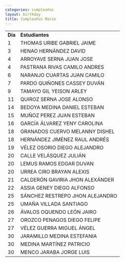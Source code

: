 ```yaml
---
categories: cumpleaños
layout: birthday
title: Cumpleaños Marzo
---
```

<table id="birthdayTable">
<tbody><tr>
<td><b>Día</b></td>
<td><b>Estudiantes</b></td>
</tr>
<tr>
<td>1</td>
<td>THOMAS URIBE GABRIEL JAIME</td>
</tr>
<tr>
<td>3</td>
<td>HENAO HERNÁNDEZ DAVID</td>
</tr>
<tr>
<td>4</td>
<td>ARROYAVE SERNA JUAN JOSE</td>
</tr>
<tr>
<td>4</td>
<td>PASTRANA RIVAS CAMILO ANDRES</td>
</tr>
<tr>
<td>6</td>
<td>NARANJO CUARTAS JUAN CAMILO</td>
</tr>
<tr>
<td>7</td>
<td>PARDO QUIÑONES CASSEY DUVÁN</td>
</tr>
<tr>
<td>9</td>
<td>TAMAYO GIL YEISON ARLEY</td>
</tr>
<tr>
<td>11</td>
<td>QUIROZ SERNA JOSE ALONSO</td>
</tr>
<tr>
<td>14</td>
<td>BEDOYA MEDINA DANIEL ESTEBAN</td>
</tr>
<tr>
<td>15</td>
<td>MUÑOZ PEREZ JUAN ESTEBAN</td>
</tr>
<tr>
<td>16</td>
<td>GARCÍA ÁLVAREZ YENY CAROLINA</td>
</tr>
<tr>
<td>18</td>
<td>GRANADOS CUERVO MELANNY DISHEL</td>
</tr>
<tr>
<td>18</td>
<td>HERNÁNDEZ JIMÉNEZ RAUL ANDRÉS</td>
</tr>
<tr>
<td>19</td>
<td>VÉLEZ OSORIO DIEGO ALEJANDRO</td>
</tr>
<tr>
<td>20</td>
<td>CALLE VELÁSQUEZ JULIÁN</td>
</tr>
<tr>
<td>20</td>
<td>LEMUS RAMOS EDGAR DUVAN</td>
</tr>
<tr>
<td>20</td>
<td>URREA CIRO BRAYAN ALEXIS</td>
</tr>
<tr>
<td>21</td>
<td>CALDERÓN GAVIRIA JHON ALEXÁNDER</td>
</tr>
<tr>
<td>22</td>
<td>ASSIA GENEY DIEGO ALFONSO</td>
</tr>
<tr>
<td>25</td>
<td>SÁNCHEZ RESTREPO JHON ALEJANDRO</td>
</tr>
<tr>
<td>25</td>
<td>UMAÑA VILLADA SANTIAGO</td>
</tr>
<tr>
<td>26</td>
<td>ÁVALOS OQUENDO LEÓN JAIRO</td>
</tr>
<tr>
<td>27</td>
<td>OROZCO PENAGOS DIEGO FELIPE</td>
</tr>
<tr>
<td>27</td>
<td>VÉLEZ GUERRA MIGUEL ÁNGEL</td>
</tr>
<tr>
<td>30</td>
<td>JARAMILLO MEDINA ESTEFANIA</td>
</tr>
<tr>
<td>30</td>
<td>MEDINA MARTÍNEZ PATRICIO</td>
</tr>
<tr>
<td>30</td>
<td>MENCO JARABA JORGE LUIS</td>
</tr>
</tbody></table>
